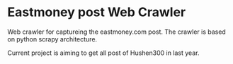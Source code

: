 # Eastmoney post Web Crawler

Web crawler for captureing the eastmoney.com post. The crawler is based on python scrapy architecture.

Current project is aiming to get all post of Hushen300 in last year.


